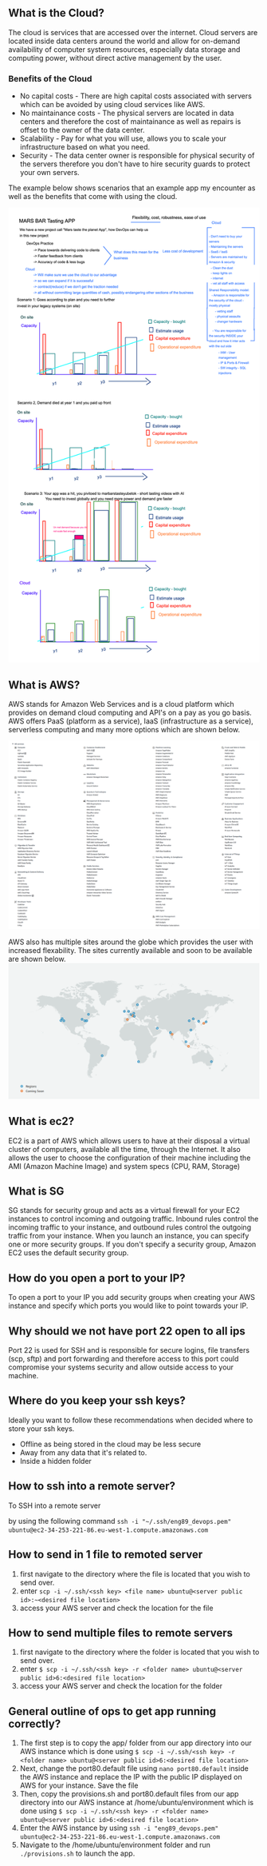 ## What is the Cloud?
The cloud is services that are accessed over the internet. Cloud servers are located inside data centers around the world and allow for on-demand availability of computer system resources, 
especially data storage and computing power, without direct active management by the user.

### Benefits of the Cloud
- No capital costs - There are high capital costs associated with servers which can be avoided by using cloud services like AWS.
- No maintainance costs - The physical servers are located in data centers and therefore the cost of maintainance as well as repairs is offset to the owner of the data center.
- Scalability - Pay for what you will use, allows you to scale your infrastructure based on what you need.
- Security - The data center owner is responsible for physical security of the servers therefore you don't have to hire security guards to protect your own servers.


The example below shows scenarios that an example app my encounter as well as the benefits that come with using the cloud.

![](/images/mars_app.png)

## What is AWS?
AWS stands for Amazon Web Services and is a cloud platform which provides on demand cloud computing and API's on a pay as you go basis. AWS offers PaaS (platform as a service), IaaS (infrastructure as a service), serverless computing and many more options which are shown below.


![](/images/aws_services.png)

AWS also has multiple sites around the globe which provides the user with increased flexability. The sites currently available and soon to be available are shown below.
![](/images/aws_locations.png)
## What is ec2?
EC2 is a part of AWS which allows users to have at their disposal a virtual cluster of computers, available all the time, through the Internet. It also allows the user to choose the configuration of their machine including the AMI (Amazon Machine Image) and system specs (CPU, RAM, Storage)

## What is SG
SG stands for security group and acts as a virtual firewall for your EC2 instances to control incoming and outgoing traffic. Inbound rules control the incoming traffic to your instance, and outbound rules control the outgoing traffic from your instance. When you launch an instance, you can specify one or more security groups. If you don't specify a security group, Amazon EC2 uses the default security group.

## How do you open a port to your IP?
To open a port to your IP you add security groups when creating your AWS instance and specify which ports you would like to point towards your IP.


## Why should we not have port 22 open to all ips
Port 22 is used for SSH and is responsible for secure logins, file transfers (scp, sftp) and port forwarding and therefore access to this port could compromise your systems security and allow outside access to your machine.


## Where do you keep your ssh keys?
Ideally you want to follow these recommendations when decided where to store your ssh keys.
- Offline as being stored in the cloud may be less secure
- Away from any data that it's related to.
- Inside a hidden folder

## How to ssh into a remote server?
To SSH into a remote server

 by using the following command 
 `ssh -i "~/.ssh/eng89_devops.pem" ubuntu@ec2-34-253-221-86.eu-west-1.compute.amazonaws.com`

## How to send in 1 file to remoted server
1) first navigate to the directory where the file is located that you wish to send over.
2) enter `scp -i ~/.ssh/<ssh key> <file name> ubuntu@<server public id>:~<desired file location>`
3) access your AWS server and check the location for the file

## How to send multiple files to remote servers
1) first navigate to the directory where the folder is located that you wish to send over.
2) enter `$ scp -i ~/.ssh/<ssh key> -r <folder name> ubuntu@<server public id>6:<desired file location>`
3) access your AWS server and check the location for the folder

## General outline of ops to get app running correctly?
1) The first step is to copy the app/ folder from our app directory into our AWS instance which is done using 
`$ scp -i ~/.ssh/<ssh key> -r <folder name> ubuntu@<server public id>6:<desired file location>`
2) Next, change the port80.default file using `nano port80.default` inside the AWS instance and replace the IP with the public IP displayed on AWS for your instance. Save the file
3) Then, copy the provisions.sh and port80.default files from our app directory into our AWS instance at  /home/ubuntu/environment which is done using 
`$ scp -i ~/.ssh/<ssh key> -r <folder name> ubuntu@<server public id>6:<desired file location>`
4) Enter the AWS instance by using `ssh -i "eng89_devops.pem" ubuntu@ec2-34-253-221-86.eu-west-1.compute.amazonaws.com`
5) Navigate to the /home/ubuntu/environment folder and run `./provisions.sh` to launch the app.
